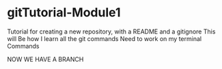 # gitTutorial-Module1
Tutorial for creating a new repository, with a README and a gitignore
This will Be how I learn all the git commands
Need to work on my terminal Commands


NOW WE HAVE A BRANCH
